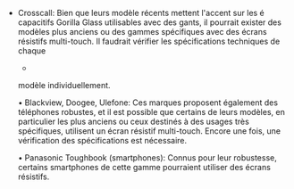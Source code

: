 - Crosscall: Bien que leurs modèle récents mettent l'accent sur les é capacitifs Gorilla Glass utilisables avec des gants, il pourrait exister des modèles plus anciens ou des gammes spécifiques avec des écrans résistifs multi-touch. Il faudrait vérifier les spécifications techniques de chaque
  
  +
  
  modèle individuellement.
  
  • Blackview, Doogee, Ulefone: Ces marques proposent également des téléphones robustes, et il est possible que certains de leurs modèles, en particulier les plus anciens ou ceux destinés à des usages très spécifiques, utilisent un écran résistif multi-touch. Encore une fois, une vérification des spécifications est nécessaire.
  
  • Panasonic Toughbook (smartphones): Connus pour leur robustesse, certains smartphones de cette gamme pourraient utiliser des écrans résistifs.